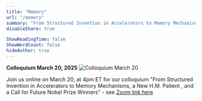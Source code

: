 ```yaml
---
title: "Memory"
url: "/memory"
summary: "From Structured Invention in Accelerators to Memory Mechanisms, a New H.M. Patient , and a Call for Future Nobel Prize Winners - colloquium"
disableShare: true

ShowReadingTime: false
ShowWordCount: false
hideAuthor: true
---
```


**Colloquium March 20, 2025**
![Colloquium March 20](images/colloquium-march-20-2025.png)


Join us online on March 20, at 4pm ET for our colloquium "From Structured Invention in Accelerators to Memory Mechanisms, a New H.M. Patient , and a Call for Future Nobel Prize Winners" - see [Zoom link here](https://www.jlab.org/conference/colloquium-seryi-seraia)
